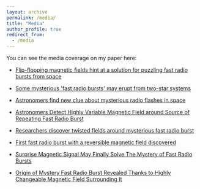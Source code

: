 ```yaml
---
layout: archive
permalink: /media/
title: "Media"
author_profile: true
redirect_from: 
  - /media
---
```


You can see the media coverage on my paper here:

* [Flip-flopping magnetic fields hint at a solution for puzzling fast radio bursts from
  space](https://theconversation.com/flip-flopping-magnetic-fields-hint-at-a-solution-for-puzzling-fast-radio-bursts-from-space-204902)

* [Some mysterious 'fast radio bursts' may erupt from two-star systems](https://www.space.com/repeating-fast-radio-burst-origin-binary-system)

* [Astronomers find new clue about mysterious radio flashes in
  space](https://www.thehindu.com/sci-tech/science/fast-radio-burst-magnetic-fields-binary-star-science-paper/article66884162.ece)

* [Astronomers Detect Highly Variable Magnetic Field around Source of
  Repeating Fast Radio Burst](https://www.sci.news/astronomy/highly-variable-magnetic-field-repeating-fast-radio-burst-source-11914.html)

* [Researchers discover twisted fields around mysterious fast radio burst](https://www.eurekalert.org/news-releases/988619)

* [First fast radio burst with a reversible magnetic field discovered](https://cosmosmagazine.com/space/fast-radio-burst-magnetic-field/)

* [Surprise Magnetic Signal May Finally Solve The Mystery of Fast Radio Bursts](https://www.sciencealert.com/surprise-magnetic-signal-may-finally-solve-the-mystery-of-fast-radio-bursts)

* [Origin of Mystery Fast Radio Burst Revealed Thanks to Highly Changeable Magnetic Field
  Surrounding It](https://www.sciencetimes.com/articles/43740/20230513/origin-mystery-fast-radio-burst-revealed-thanks-highly-changeable-magnetic.htm)

  
